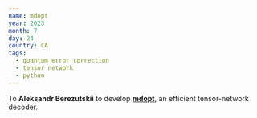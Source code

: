 ```yaml
---
name: mdopt
year: 2023
month: 7
day: 24
country: CA
tags:
  - quantum error correction
  - tensor network
  - python
---
```

To **Aleksandr Berezutskii** to develop **[mdopt](https://github.com/quicophy/mdopt)**, an efficient tensor-network decoder.
